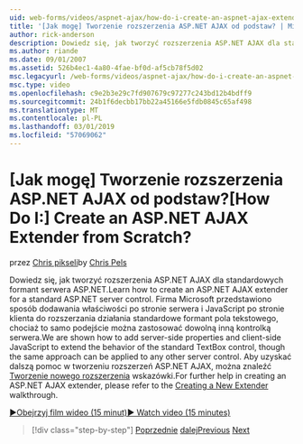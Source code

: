 ```yaml
---
uid: web-forms/videos/aspnet-ajax/how-do-i-create-an-aspnet-ajax-extender-from-scratch
title: '[Jak mogę] Tworzenie rozszerzenia ASP.NET AJAX od podstaw? | Microsoft Docs'
author: rick-anderson
description: Dowiedz się, jak tworzyć rozszerzenia ASP.NET AJAX dla standardowych formant serwera ASP.NET. Firma Microsoft przedstawiono sposób dodawania właściwości po stronie serwera i klienta JavaScript...
ms.author: riande
ms.date: 09/01/2007
ms.assetid: 526b4ec1-4a80-4fae-bf0d-af5cb78f5d02
msc.legacyurl: /web-forms/videos/aspnet-ajax/how-do-i-create-an-aspnet-ajax-extender-from-scratch
msc.type: video
ms.openlocfilehash: c9e2b3e29c7fd907679c97277c243bd12b4bdff9
ms.sourcegitcommit: 24b1f6decbb17bb22a45166e5fdb0845c65af498
ms.translationtype: MT
ms.contentlocale: pl-PL
ms.lasthandoff: 03/01/2019
ms.locfileid: "57069062"
---
```

<a name="how-do-i-create-an-aspnet-ajax-extender-from-scratch"></a><span data-ttu-id="754ce-105">[Jak mogę] Tworzenie rozszerzenia ASP.NET AJAX od podstaw?</span><span class="sxs-lookup"><span data-stu-id="754ce-105">[How Do I:] Create an ASP.NET AJAX Extender from Scratch?</span></span>
====================
<span data-ttu-id="754ce-106">przez [Chris pikseli](https://twitter.com/chrispels)</span><span class="sxs-lookup"><span data-stu-id="754ce-106">by [Chris Pels](https://twitter.com/chrispels)</span></span>

<span data-ttu-id="754ce-107">Dowiedz się, jak tworzyć rozszerzenia ASP.NET AJAX dla standardowych formant serwera ASP.NET.</span><span class="sxs-lookup"><span data-stu-id="754ce-107">Learn how to create an ASP.NET AJAX extender for a standard ASP.NET server control.</span></span> <span data-ttu-id="754ce-108">Firma Microsoft przedstawiono sposób dodawania właściwości po stronie serwera i JavaScript po stronie klienta do rozszerzania działania standardowe formant pola tekstowego, chociaż to samo podejście można zastosować dowolną inną kontrolką serwera.</span><span class="sxs-lookup"><span data-stu-id="754ce-108">We are shown how to add server-side properties and client-side JavaScript to extend the behavior of the standard TextBox control, though the same approach can be applied to any other server control.</span></span> <span data-ttu-id="754ce-109">Aby uzyskać dalszą pomoc w tworzeniu rozszerzeń ASP.NET AJAX, można znaleźć [Tworzenie nowego rozszerzenia](../../overview/ajax-control-toolkit/getting-started/creating-a-custom-ajax-control-toolkit-control-extender-cs.md) wskazówki.</span><span class="sxs-lookup"><span data-stu-id="754ce-109">For further help in creating an ASP.NET AJAX extender, please refer to the [Creating a New Extender](../../overview/ajax-control-toolkit/getting-started/creating-a-custom-ajax-control-toolkit-control-extender-cs.md) walkthrough.</span></span>

[<span data-ttu-id="754ce-110">&#9654;Obejrzyj film wideo (15 minut)</span><span class="sxs-lookup"><span data-stu-id="754ce-110">&#9654; Watch video (15 minutes)</span></span>](https://channel9.msdn.com/Blogs/ASP-NET-Site-Videos/how-do-i-create-an-aspnet-ajax-extender-from-scratch)

> [!div class="step-by-step"]
> <span data-ttu-id="754ce-111">[Poprzednie](how-do-i-trigger-an-updatepanel-refresh-from-a-dropdownlist-control.md)
> [dalej](how-do-i-build-custom-server-controls-that-work-with-or-without-aspnet-ajax.md)</span><span class="sxs-lookup"><span data-stu-id="754ce-111">[Previous](how-do-i-trigger-an-updatepanel-refresh-from-a-dropdownlist-control.md)
[Next](how-do-i-build-custom-server-controls-that-work-with-or-without-aspnet-ajax.md)</span></span>
